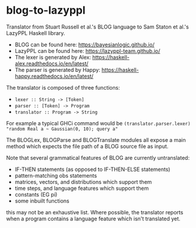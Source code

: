 # blog-to-lazyppl
Translator from Stuart Russell et al.'s BLOG language to Sam Staton et al.'s LazyPPL Haskell library.
- BLOG can be found here: https://bayesianlogic.github.io/
- LazyPPL can be found here: https://lazyppl-team.github.io/
- The lexer is generated by Alex: https://haskell-alex.readthedocs.io/en/latest/
- The parser is generated by Happy: https://haskell-happy.readthedocs.io/en/latest/

The translator is composed of three functions:
- `lexer :: String -> [Token]`
- `parser :: [Token] -> Program`
- `translator :: Program -> String`

For example a typical GHCi command would be `(translator.parser.lexer) "random Real a ~ Gaussian(0, 10); query a"`

The BLOGLex, BLOGParse and BLOGTranslate modules all expose a main method which expects the file path of a BLOG source file as input.

Note that several grammatical features of BLOG are currently untranslated:
- IF-THEN statements (as opposed to IF-THEN-ELSE statements)
- pattern-matching obs statements
- matrices, vectors, and distributions which support them
- time steps, and language features which support them
- constants (EG pi)
- some inbuilt functions

this may not be an exhaustive list. Where possible, the translator reports when a program contains a language feature which isn't translated yet.
